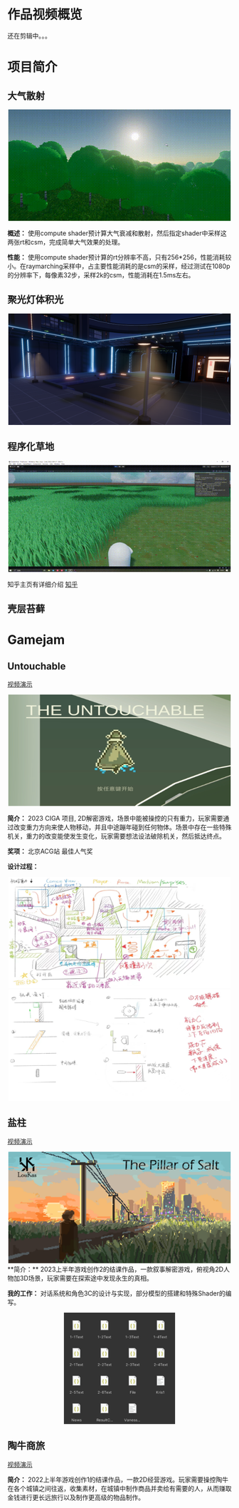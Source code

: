 # 作品视频概览

还在剪辑中。。。

# 项目简介

## 大气散射

<div align=center>
<img src="Resources/Atmosphere .gif" alt="SpotLightVolumetric" width="500" height="250">
</div>

**概述：** 使用compute shader预计算大气衰减和散射，然后指定shader中采样这两张rt和csm，完成简单大气效果的处理。

**性能：** 使用compute shader预计算的rt分辨率不高，只有256*256，性能消耗较小。在raymarching采样中，占主要性能消耗的是csm的采样，经过测试在1080p的分辨率下，每像素32步，采样2k的csm，性能消耗在1.5ms左右。

## 聚光灯体积光

<div align=center>
<img src="Resources/VolumetricLight.png" alt="SpotLightVolumetric" width="500" height="250">
</div>


## 程序化草地

<div align=center>
<img src="Resources/ProceduralGrassDemo.gif" alt="suibian" width="500" height="250">
</div>

知乎主页有详细介绍
[知乎](https://zhuanlan.zhihu.com/p/678303909)

## 壳层苔藓


# Gamejam

## Untouchable
[视频演示](https://www.bilibili.com/video/BV1uW4y1f7oq/?spm_id_from=333.999.0.0&vd_source=31076ab99ae3727137c5c3925b3c8d2f)

<div align=center>
<img src="Resources/untouchable.png" alt="Untouchable" width="500" height="250">
</div>

**简介：** 2023 CIGA 项目, 2D解密游戏，场景中能被操控的只有重力，玩家需要通过改变重力方向来使人物移动，并且中途蹦年碰到任何物体。场景中存在一些特殊机关，重力的改变能使发生变化，玩家需要想法设法破除机关，然后抵达终点。

**奖项：** 北京ACG站 最佳人气奖

**设计过程：**
<div align=center>
<img src="Resources/design1.jpg" alt="Design" width="500" height="250">
<img src="Resources/design2.jpg" alt="Design" width="500" height="250">
</div>



## 盐柱

[视频演示](https://www.bilibili.com/video/BV1Do4y1M7qZ/)
<div align=center>
<img src="Resources/pillarofsalt.png" alt="The Pillar of Salt" width="500" height="250">
</div>
**简介：** 2023上半年游戏创作2的结课作品，一款叙事解密游戏，俯视角2D人物加3D场景，玩家需要在探索途中发现永生的真相。

**我的工作：** 对话系统和角色3C的设计与实现，部分模型的搭建和特殊Shader的编写。
<div align=center>
<img src="Resources/jsonfile.png" alt="Dialogue" width="250" height="250">
</div>

## 陶牛商旅
[视频演示](https://www.bilibili.com/video/BV1f34y1H7dU/?spm_id_from=333.999.0.0&vd_source=31076ab99ae3727137c5c3925b3c8d2f)

**简介：** 2022上半年游戏创作1的结课作品，一款2D经营游戏。玩家需要操控陶牛在各个城镇之间往返，收集素材，在城镇中制作商品并卖给有需要的人，从而赚取金钱进行更长远旅行以及制作更高级的物品制作。
